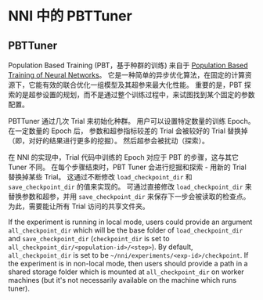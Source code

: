 NNI 中的 PBTTuner
===

## PBTTuner

Population Based Training (PBT，基于种群的训练) 来自于 [Population Based Training of Neural Networks](https://arxiv.org/abs/1711.09846v1)。 它是一种简单的异步优化算法，在固定的计算资源下，它能有效的联合优化一组模型及其超参来最大化性能。 重要的是，PBT 探索的是超参设置的规划，而不是通过整个训练过程中，来试图找到某个固定的参数配置。

PBTTuner 通过几次 Trial 来初始化种群。 用户可以设置特定数量的训练 Epoch。 在一定数量的 Epoch 后， 参数和超参指标较差的 Trial 会被较好的 Trial 替换掉（即，对好的结果进行更多的挖掘）。 然后超参会被扰动（探索）。

在 NNI 的实现中，Trial 代码中训练的 Epoch 对应于 PBT 的步骤，这与其它 Tuner 不同。 在每个步骤结束时，PBT Tuner 会进行挖掘和探索 - 用新的 Trial 替换掉某些 Trial。 这通过不断修改 `load_checkpoint_dir` 和 `save_checkpoint_dir` 的值来实现的。 可通过直接修改 `load_checkpoint_dir` 来替换参数和超参，并用 `save_checkpoint_dir` 来保存下一步会被读取的检查点。 为此，需要能让所有 Trial 访问的共享文件夹。

If the experiment is running in local mode, users could provide an argument `all_checkpoint_dir` which will be the base folder of `load_checkpoint_dir` and `save_checkpoint_dir` (`checkpoint_dir` is set to `all_checkpoint_dir/<population-id>/<step>`). By default, `all_checkpoint_dir` is set to be `~/nni/experiments/<exp-id>/checkpoint`. If the experiment is in non-local mode, then users should provide a path in a shared storage folder which is mounted at `all_checkpoint_dir` on worker machines (but it's not necessarily available on the machine which runs tuner).
